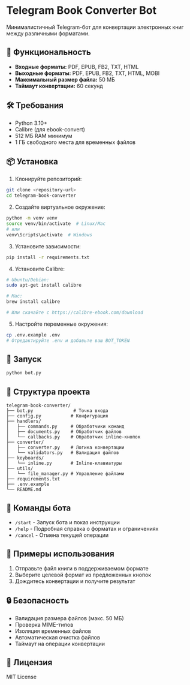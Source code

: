 # Telegram Book Converter Bot

Минималистичный Telegram-бот для конвертации электронных книг между различными форматами.

## 🎯 Функциональность

- **Входные форматы:** PDF, EPUB, FB2, TXT, HTML
- **Выходные форматы:** PDF, EPUB, FB2, TXT, HTML, MOBI
- **Максимальный размер файла:** 50 МБ
- **Таймаут конвертации:** 60 секунд

## 🛠 Требования

- Python 3.10+
- Calibre (для ebook-convert)
- 512 МБ RAM минимум
- 1 ГБ свободного места для временных файлов

## 📦 Установка

1. Клонируйте репозиторий:
```bash
git clone <repository-url>
cd telegram-book-converter
```

2. Создайте виртуальное окружение:
```bash
python -m venv venv
source venv/bin/activate  # Linux/Mac
# или
venv\Scripts\activate  # Windows
```

3. Установите зависимости:
```bash
pip install -r requirements.txt
```

4. Установите Calibre:
```bash
# Ubuntu/Debian:
sudo apt-get install calibre

# Mac:
brew install calibre

# Или скачайте с https://calibre-ebook.com/download
```

5. Настройте переменные окружения:
```bash
cp .env.example .env
# Отредактируйте .env и добавьте ваш BOT_TOKEN
```

## 🚀 Запуск

```bash
python bot.py
```

## 📝 Структура проекта

```
telegram-book-converter/
├── bot.py               # Точка входа
├── config.py           # Конфигурация
├── handlers/
│   ├── commands.py     # Обработчики команд
│   ├── documents.py    # Обработчик файлов
│   └── callbacks.py    # Обработчик inline-кнопок
├── converter/
│   ├── converter.py    # Логика конвертации
│   └── validators.py   # Валидация файлов
├── keyboards/
│   └── inline.py       # Inline-клавиатуры
├── utils/
│   └── file_manager.py # Управление файлами
├── requirements.txt
├── .env.example
└── README.md
```

## 🔧 Команды бота

- `/start` - Запуск бота и показ инструкции
- `/help` - Подробная справка о форматах и ограничениях
- `/cancel` - Отмена текущей операции

## 🎨 Примеры использования

1. Отправьте файл книги в поддерживаемом формате
2. Выберите целевой формат из предложенных кнопок
3. Дождитесь конвертации и получите результат

## 🔒 Безопасность

- Валидация размера файлов (макс. 50 МБ)
- Проверка MIME-типов
- Изоляция временных файлов
- Автоматическая очистка файлов
- Таймаут на операции конвертации

## 📄 Лицензия

MIT License
